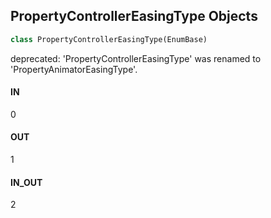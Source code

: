 ## PropertyControllerEasingType Objects

```python
class PropertyControllerEasingType(EnumBase)
```

deprecated: 'PropertyControllerEasingType' was renamed to 'PropertyAnimatorEasingType'.

<a id="unreal.PropertyControllerEasingType.IN"></a>

#### IN

0

<a id="unreal.PropertyControllerEasingType.OUT"></a>

#### OUT

1

<a id="unreal.PropertyControllerEasingType.IN_OUT"></a>

#### IN_OUT

2

<a id="unreal.PropertyAnimatorEasingFunction"></a>